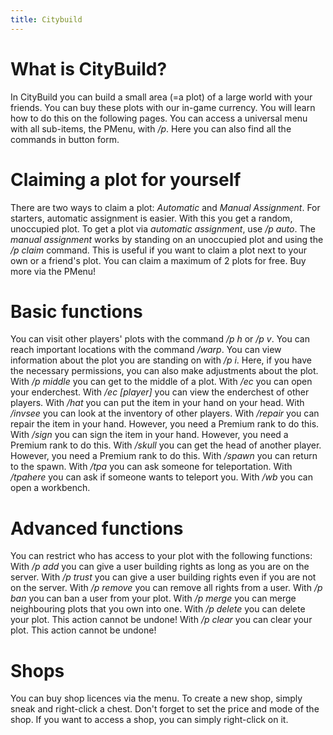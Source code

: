 ```yaml
---
title: Citybuild
---
```


# What is CityBuild?
In CityBuild you can build a small area (=a plot) of a large world with your friends. You can buy these plots with our in-game currency. You will learn how to do this on the following pages. You can access a universal menu with all sub-items, the PMenu, with */p*. Here you can also find all the commands in button form.



# Claiming a plot for yourself
There are two ways to claim a plot: *Automatic* and *Manual Assignment*.
For starters, automatic assignment is easier. With this you get a random, unoccupied plot. 
To get a plot via *automatic assignment*, use */p auto*.
The *manual assignment* works by standing on an unoccupied plot and using the */p claim* command. This is useful if you want to claim a plot next to your own or a friend's plot.
You can claim a maximum of 2 plots for free. Buy more via the PMenu!



# Basic functions
You can visit other players' plots with the command */p h* or */p v*.
You can reach important locations with the command */warp*.
You can view information about the plot you are standing on with */p i*. Here, if you have the necessary permissions, you can also make adjustments about the plot.
With */p middle* you can get to the middle of a plot.
With */ec* you can open your enderchest.
With */ec [player]* you can view the enderchest of other players.
With */hat* you can put the item in your hand on your head.
With */invsee* you can look at the inventory of other players.
With */repair* you can repair the item in your hand. However, you need a Premium rank to do this.
With */sign* you can sign the item in your hand. However, you need a Premium rank to do this.
With */skull* you can get the head of another player. However, you need a Premium rank to do this.
With */spawn* you can return to the spawn.
With */tpa* you can ask someone for teleportation.
With */tpahere* you can ask if someone wants to teleport you.
With */wb* you can open a workbench.



# Advanced functions
You can restrict who has access to your plot with the following functions:
With */p add* you can give a user building rights as long as you are on the server.
With */p trust* you can give a user building rights even if you are not on the server.
With */p remove* you can remove all rights from a user.
With */p ban* you can ban a user from your plot.
With */p merge* you can merge neighbouring plots that you own into one.
With */p delete* you can delete your plot. This action cannot be undone!
With */p clear* you can clear your plot. This action cannot be undone!



# Shops
You can buy shop licences via the menu. To create a new shop, simply sneak and right-click a chest. Don't forget to set the price and mode of the shop. 
If you want to access a shop, you can simply right-click on it.